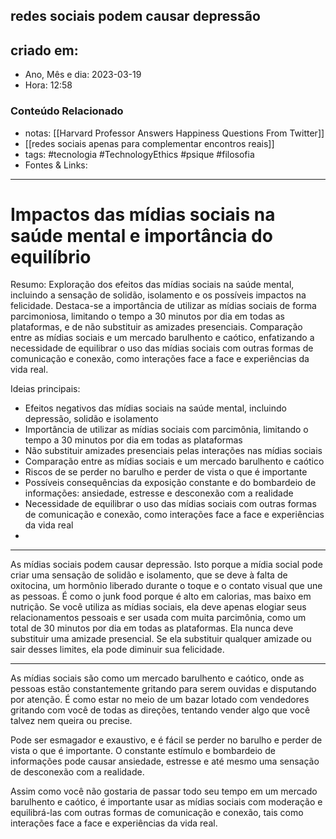 ## redes sociais podem causar depressão

## criado em: 

- Ano, Mês e dia: 2023-03-19
- Hora: 12:58

### Conteúdo Relacionado

- notas: [[Harvard Professor Answers Happiness Questions From Twitter]]
- [[redes sociais apenas para complementar encontros reais]]
- tags: #tecnologia #TechnologyEthics #psique #filosofia 
- Fontes & Links: 
---
# Impactos das mídias sociais na saúde mental e importância do equilíbrio
Resumo: Exploração dos efeitos das mídias sociais na saúde mental, incluindo a sensação de solidão, isolamento e os possíveis impactos na felicidade. Destaca-se a importância de utilizar as mídias sociais de forma parcimoniosa, limitando o tempo a 30 minutos por dia em todas as plataformas, e de não substituir as amizades presenciais. Comparação entre as mídias sociais e um mercado barulhento e caótico, enfatizando a necessidade de equilibrar o uso das mídias sociais com outras formas de comunicação e conexão, como interações face a face e experiências da vida real.

Ideias principais:

- Efeitos negativos das mídias sociais na saúde mental, incluindo depressão, solidão e isolamento
- Importância de utilizar as mídias sociais com parcimônia, limitando o tempo a 30 minutos por dia em todas as plataformas
- Não substituir amizades presenciais pelas interações nas mídias sociais
- Comparação entre as mídias sociais e um mercado barulhento e caótico
- Riscos de se perder no barulho e perder de vista o que é importante
- Possíveis consequências da exposição constante e do bombardeio de informações: ansiedade, estresse e desconexão com a realidade
- Necessidade de equilibrar o uso das mídias sociais com outras formas de comunicação e conexão, como interações face a face e experiências da vida real
- 
---

As mídias sociais podem causar depressão. Isto porque a mídia social pode criar uma sensação de solidão e isolamento, que se deve à falta de oxitocina, um hormônio liberado durante o toque e o contato visual que une as pessoas. É como o junk food porque é alto em calorias, mas baixo em nutrição. Se você utiliza as mídias sociais, ela deve apenas elogiar seus relacionamentos pessoais e ser usada com muita parcimônia, como um total de 30 minutos por dia em todas as plataformas. Ela nunca deve substituir uma amizade presencial. Se ela substituir qualquer amizade ou sair desses limites, ela pode diminuir sua felicidade.

---

As mídias sociais são como um mercado barulhento e caótico, onde as pessoas estão constantemente gritando para serem ouvidas e disputando por atenção. É como estar no meio de um bazar lotado com vendedores gritando com você de todas as direções, tentando vender algo que você talvez nem queira ou precise.

Pode ser esmagador e exaustivo, e é fácil se perder no barulho e perder de vista o que é importante. O constante estímulo e bombardeio de informações pode causar ansiedade, estresse e até mesmo uma sensação de desconexão com a realidade.

Assim como você não gostaria de passar todo seu tempo em um mercado barulhento e caótico, é importante usar as mídias sociais com moderação e equilibrá-las com outras formas de comunicação e conexão, tais como interações face a face e experiências da vida real.